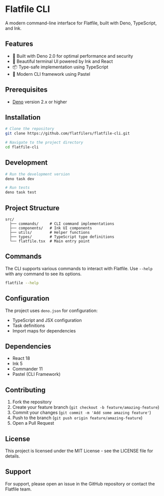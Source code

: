 # Flatfile CLI

A modern command-line interface for Flatfile, built with Deno, TypeScript, and Ink.

## Features

- 🚀 Built with Deno 2.0 for optimal performance and security
- 💅 Beautiful terminal UI powered by Ink and React
- 📦 Type-safe implementation using TypeScript
- 🎨 Modern CLI framework using Pastel

## Prerequisites

- [Deno](https://deno.land/) version 2.x or higher

## Installation

```bash
# Clone the repository
git clone https://github.com/flatfilers/flatfile-cli.git

# Navigate to the project directory
cd flatfile-cli
```

## Development

```bash
# Run the development version
deno task dev

# Run tests
deno task test
```

## Project Structure

```
src/
  ├── commands/     # CLI command implementations
  ├── components/   # Ink UI components
  ├── utils/        # Helper functions
  ├── types/        # TypeScript type definitions
  └── flatfile.tsx  # Main entry point
```

## Commands

The CLI supports various commands to interact with Flatfile. Use `--help` with any command to see its options.

```bash
flatfile --help
```

## Configuration

The project uses `deno.json` for configuration:

- TypeScript and JSX configuration
- Task definitions
- Import maps for dependencies

## Dependencies

- React 18
- Ink 5
- Commander 11
- Pastel (CLI Framework)

## Contributing

1. Fork the repository
2. Create your feature branch (`git checkout -b feature/amazing-feature`)
3. Commit your changes (`git commit -m 'Add some amazing feature'`)
4. Push to the branch (`git push origin feature/amazing-feature`)
5. Open a Pull Request

## License

This project is licensed under the MIT License - see the LICENSE file for details.

## Support

For support, please open an issue in the GitHub repository or contact the Flatfile team. 
